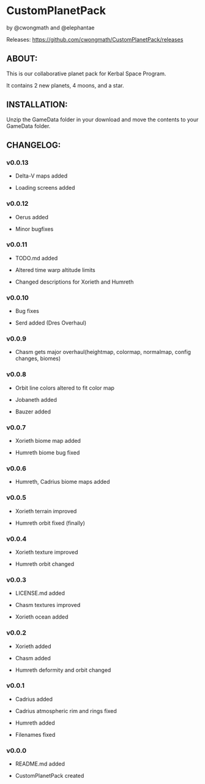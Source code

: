 # CustomPlanetPack
by @cwongmath and @elephantae

Releases: https://github.com/cwongmath/CustomPlanetPack/releases

## ABOUT:

This is our collaborative planet pack for Kerbal Space Program.

It contains 2 new planets, 4 moons, and a star.

## INSTALLATION:

Unzip the GameData folder in your download and move the contents to your GameData folder.

## CHANGELOG:

### v0.0.13

* Delta-V maps added

* Loading screens added

### v0.0.12

* Oerus added

* Minor bugfixes

### v0.0.11

* TODO.md added

* Altered time warp altitude limits

* Changed descriptions for Xorieth and Humreth

### v0.0.10

* Bug fixes

* Serd added (Dres Overhaul)

### v0.0.9

* Chasm gets major overhaul(heightmap, colormap, normalmap, config changes, biomes)

### v0.0.8

* Orbit line colors altered to fit color map

* Jobaneth added

* Bauzer added

### v0.0.7

* Xorieth biome map added

* Humreth biome bug fixed

### v0.0.6

* Humreth, Cadrius biome maps added

### v0.0.5

* Xorieth terrain improved

* Humreth orbit fixed (finally)

### v0.0.4

* Xorieth texture improved

* Humreth orbit changed

### v0.0.3

* LICENSE.md added

* Chasm textures improved

* Xorieth ocean added

### v0.0.2

* Xorieth added

* Chasm added

* Humreth deformity and orbit changed

### v0.0.1

* Cadrius added

* Cadrius atmospheric rim and rings fixed

* Humreth added

* Filenames fixed

### v0.0.0

* README.md added

* CustomPlanetPack created
